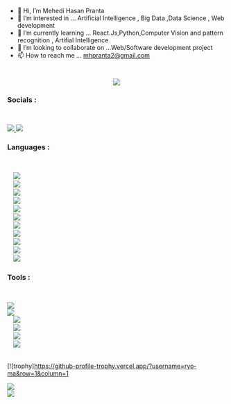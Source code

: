 - 👋 Hi, I’m Mehedi Hasan Pranta
- 👀 I’m interested in ... Artificial Intelligence , Big Data ,Data Science , Web development
- 🌱 I’m currently learning ... React.Js,Python,Computer Vision and pattern recognition , Artifial Intelligence  
- 💞️ I’m looking to collaborate on ...Web/Software development project 
- 📫 How to reach me ... mhpranta2@gmail.com

<!---
mhpranta12/mhpranta12 is a ✨ special ✨ repository because its `README.md` (this file) appears on your GitHub profile.
You can click the Preview link to take a look at your changes.
--->

<h1 align="center">
  <a href="https://git.io/typing-svg">
    <img src="https://readme-typing-svg.herokuapp.com?font=cambria&size=30&lines=Hi++Welcome+to+my+Github;I+am+Mehedi+Hasan+Pranta">
  </a>
</h1>

<h3> Socials : </h3> <br>

<a href="https://www.linkedin.com/in/mehedi-hasan-pranta-a53176162/"> <img src="https://img.icons8.com/fluency/48/000000/linkedin.png"/> </a>
<a href="https://www.facebook.com/mehedihasan.pranta.7/"> <img src="https://img.icons8.com/fluency/48/000000/facebook.png"/> </a>


<h3> Languages : </h3> <br>
<code>
  <img src="https://img.icons8.com/color/48/000000/c-programming.png"/>
  <img src="https://img.icons8.com/color/48/000000/c-plus-plus-logo.png"/>
  <img src="https://img.icons8.com/ios/48/000000/java-coffee-cup-logo--v2.png"/>
  <img src="https://img.icons8.com/color/48/000000/c-sharp-logo.png"/>
  <img src="https://img.icons8.com/color/48/000000/python--v2.png"/>
  <img src="https://img.icons8.com/color/48/000000/html-5--v2.png"/>
  <img src="https://img.icons8.com/color/48/000000/css3.png"/>
  <img src="https://img.icons8.com/dusk/64/000000/php-logo.png"/>
  <img src="https://img.icons8.com/dusk/64/26e07f/javascript-logo.png"/>
  <img src="https://img.icons8.com/fluency/48/000000/laravel.png"/>
  <img src="https://img.icons8.com/color/50/000000/react-native.png"/>
</code>


<h3> Tools : </h3> <br>

<code>
<img src="https://img.icons8.com/color/50/000000/git.png"/>
<img src="https://img.icons8.com/color/48/000000/adobe-photoshop.png"/>
  <img src="https://img.icons8.com/color/50/000000/word.png"/>
  <img src="https://img.icons8.com/color/48/000000/ms-powerpoint.png"/>
  <img src="https://img.icons8.com/fluency/48/000000/visual-studio-code-2019.png"/>
  <img src="https://img.icons8.com/officel/45/000000/java-eclipse.png"/>
</code>

 <br>

[![trophy]https://github-profile-trophy.vercel.app/?username=ryo-ma&row=1&column=1


<img src="https://github-readme-stats.vercel.app/api?username=mhpranta12&show_icons=true&count_private=true&theme=blue-green)](https://github.com/mhpranta12"><br>
<img src="https://github-readme-stats.vercel.app/api/top-langs/?username=mhpranta12&theme=blue-blue&layout=compact">
